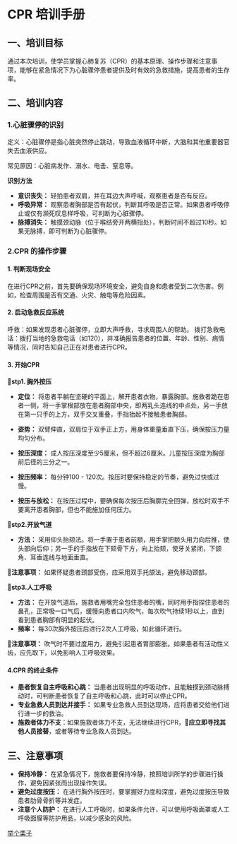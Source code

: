 # CPR 培训手册

## 一、培训目标

通过本次培训，使学员掌握心肺复苏（CPR）的基本原理、操作步骤和注意事项，能够在紧急情况下为心脏骤停患者提供及时有效的急救措施，提高患者的生存率。

## 二、培训内容

### 1.**心脏骤停的识别**

定义：心脏骤停是指心脏突然停止跳动，导致血液循环中断，大脑和其他重要器官失去血液供应。

常见原因：心脏病发作、溺水、电击、窒息等。

**识别方法**

* **意识丧失：** 轻拍患者双肩，并在耳边大声呼喊，观察患者是否有反应。
* **呼吸异常：** 观察患者胸部是否有起伏，判断其呼吸是否正常。如果患者呼吸停止或仅有濒死叹息样呼吸，可判断为心脏骤停。
* **脉搏消失：** 触摸颈动脉（位于喉结旁开两横指处），判断时间不超过10秒。如果无脉搏，即可判断为心脏骤停。

### 2.CPR 的操作步骤

#### 1. 判断现场安全

在进行CPR之前，首先要确保现场环境安全，避免自身和患者受到二次伤害。例如，检查周围是否有交通、火灾、触电等危险因素。

#### 2. 启动急救反应系统

呼救：如果发现患者心脏骤停，立即大声呼救，寻求周围人的帮助。
拨打急救电话：拨打当地的急救电话（如120），并准确报告患者的位置、年龄、性别、病情等情况，同时告知自己正在对患者进行CPR。

#### 3. 开始CPR

🚀**stp1. 胸外按压**

- **定位：** 将患者平躺在坚硬的平面上，解开患者衣物，暴露胸部。施救者跪在患者一侧，将一手掌根部放在患者胸部中央，即两乳头连线的中点处，另一手放在第一只手的上方，双手交叉重叠，手指抬起不接触患者胸部。

- **姿势：** 双臂伸直，双肩位于双手正上方，用身体重量垂直下压，确保按压力量均匀分布。

- **按压深度：** 成人按压深度至少5厘米，但不超过6厘米。儿童按压深度为胸部前后径的三分之一。

- **按压频率：** 每分钟100 - 120次。按压时要保持稳定的节奏，避免过快或过慢。

- **按压与放松：** 在按压过程中，要确保每次按压后胸廓完全回弹，放松时双手不要离开患者胸部，但也不能施加任何压力。

🚀**stp2.开放气道**

- **方法：** 采用仰头抬颏法。将一手置于患者前额，用手掌把额头用力向后推，使头部向后仰；另一手的手指放在下颏骨下方，向上抬颏，使牙关紧闭，下颌角、耳垂连线与地面垂直。

👀️**注意事项：** 如果怀疑患者颈部受伤，应采用双手托颌法，避免移动颈部。

🚀**stp3.人工呼吸**

* **方法：** 在开放气道后，施救者用嘴完全包住患者的嘴，同时用手指捏住患者的鼻孔，正常吸一口气后，缓慢向患者口内吹气，每次吹气持续1秒以上，直到看到患者胸部有明显的起伏。
* **频率：** 每30次胸外按压后进行2次人工呼吸，如此循环进行。

👀️**注意事项：** 吹气时不要过度用力，避免引起患者胃部膨胀。如果患者有活动性义齿，应先取下，以免影响人工呼吸效果。

#### 4.CPR 的终止条件

* **患者恢复自主呼吸和心跳：** 当患者出现明显的呼吸动作，且能触摸到颈动脉搏动时，可判断患者恢复了自主呼吸和心跳，此时可以停止CPR。
* **专业急救人员到达并接手：** 如果专业急救人员到达现场，应将患者交给他们进行进一步的救治。
* **施救者体力不支**：如果施救者体力不支，无法继续进行CPR，👀️**应立即寻找其他人员接替**，或者等待专业急救人员到达。

## 三、注意事项

* **保持冷静：** 在紧急情况下，施救者要保持冷静，按照培训所学的步骤进行操作，避免因紧张而出现操作失误。
* **避免过度按压：** 在进行胸外按压时，要掌握好力度和深度，避免过度按压导致患者肋骨骨折等并发症。
* **注意个人防护：** 在进行人工呼吸时，如果条件允许，可以使用呼吸面罩或人工呼吸面膜等防护用品，以减少感染的风险。

[举个栗子](https://www.bilibili.com/video/BV1GM41197Tx/?spm_id_from=333.337.search-card.all.click)
